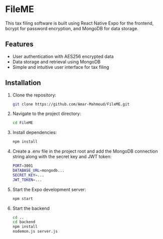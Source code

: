 # FileME

This tax filing software is built using React Native Expo for the frontend, bcrypt for password encryption, and MongoDB for data storage.

## Features

- User authentication with AES256 encrypted data
- Data storage and retrieval using MongoDB
- Simple and intuitive user interface for tax filing

## Installation

1. Clone the repository:

   ```bash
   git clone https://github.com/Amar-Mahmoud/FileME.git
   
2. Navigate to the project directory:
   ```bash
   cd FileME
3. Install dependencies:
   ```bash
   npm install
4. Create a .env file in the project root and add the MongoDB connection string along with the secret key and JWT token:
   ```bash
   PORT=3001
   DATABASE_URL=mongodb...
   SECRET_KEY=...
   JWT_TOKEN=...
5. Start the Expo development server:
   ```bash
   npm start
6. Start the backend
   ```bash
   cd ..
   cd backend
   npm install
   nodemon.js server.js
